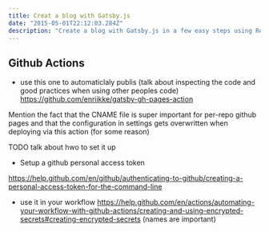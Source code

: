 ```yaml
---
title: Creat a blog with Gatsby.js
date: "2015-05-01T22:12:03.284Z"
description: "Create a blog with Gatsby.js in a few easy steps using React, Javascript, Github Pages and Github Actions"
---
```




## Github Actions

- use this one to automaticlaly publis (talk about inspecting the code and good practices when using other peoples code)
https://github.com/enriikke/gatsby-gh-pages-action

Mention the fact that the CNAME file is super important for per-repo github pages and that the configuration in settings gets overwritten when deploying via this action (for some reason)

TODO talk about hwo to set it up

- Setup a github personal access token


https://help.github.com/en/github/authenticating-to-github/creating-a-personal-access-token-for-the-command-line
- use it in your workflow https://help.github.com/en/actions/automating-your-workflow-with-github-actions/creating-and-using-encrypted-secrets#creating-encrypted-secrets (names are important)
